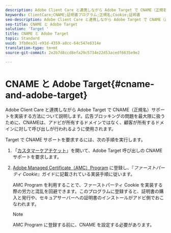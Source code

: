 ```yaml
---
description: Adobe Client Care と連携しながら Adobe Target で CNAME（正規名）サポートを実装する方法について説明します。
keywords: ClientCare;CNAME;証明書プログラム;正規名;Cookie;証明書
seo-description: Adobe Client Care と連携しながら Adobe Target で CNAME（正規名）サポートを実装する方法について説明します。
seo-title: CNAME と Adobe Target
solution: 'Target '
title: CNAME と Adobe Target
topic: Standard
uuid: 3fb0ea31-e91d-4359-a8cc-64c547e6314e
translation-type: tm+mt
source-git-commit: 2e2b7d8ccd8efa29c5734e22d53acedf6635e9e2

---
```



# CNAME と Adobe Target{#cname-and-adobe-target}

Adobe Client Care と連携しながら Adobe Target で CNAME（正規名）サポートを実装する方法について説明します。広告ブロッキングの問題を最大限に扱うために、CNAMEは、アドビが所有するドメインではなく、顧客が所有するドメインに対して呼び出しが行われるように使用されます。

Target で CNAME サポートを要求するには、次の手順を実行します。

1. 「[カスタマーケアチケット](../../cmp-resources-and-contact-information.md#reference_ACA3391A00EF467B87930A450050077C)」を開いて、Adobe Target 呼び出しの CNAME サポートを要求します。
1. [Adobe Managed Certificate（AMC）Program](https://marketing.adobe.com/resources/help/en_US/whitepapers/first_party_cookies/adobe_managed_cert_pgm.html) に登録し、『*ファーストパーティ Cookie*』ガイドに記載されている実装手順に従います。

   AMC Program を利用することで、ファーストパーティ Cookie を実装する際の労力と混乱を回避できます。このプログラムに登録すると、証明書の購入と発行や、セキュアサーバーへの証明書のインストールがアドビ側でおこなわれます。

   >[!NOTE]
   >
   >AMC Program に登録する前に、CNAME を設定する必要があります。

